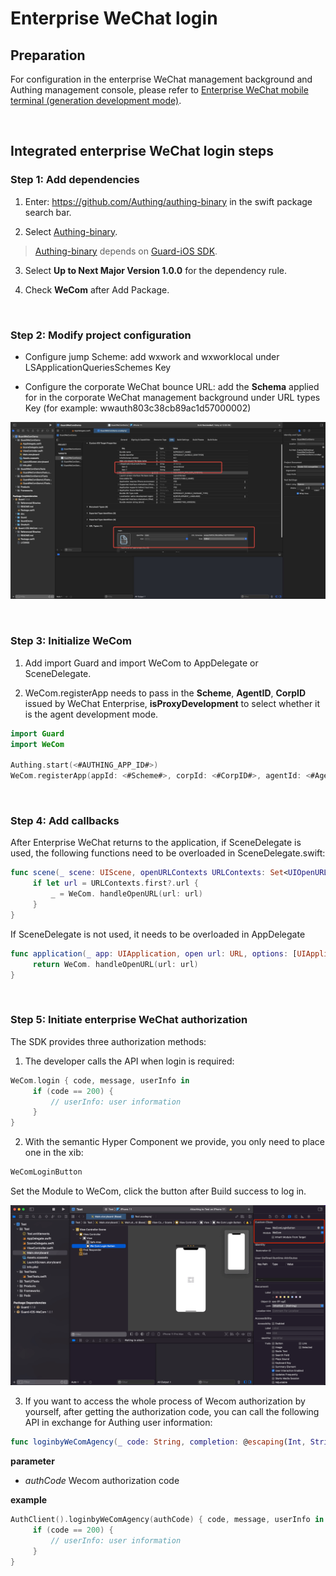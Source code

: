 # Enterprise WeChat login

<LastUpdated/>

## Preparation

For configuration in the enterprise WeChat management background and Authing management console, please refer to [Enterprise WeChat mobile terminal (generation development mode)](https://docs.authing.cn/v2/guides/connections/enterprise/wecom-agency-mobile/ ).

<br>

## Integrated enterprise WeChat login steps

### Step 1: Add dependencies

1. Enter: https://github.com/Authing/authing-binary in the swift package search bar.

2. Select [Authing-binary](https://github.com/Authing/authing-binary).
> [Authing-binary](https://github.com/Authing/authing-binary) depends on [Guard-iOS SDK](https://github.com/Authing/guard-ios).

3. Select **Up to Next Major Version 1.0.0** for the dependency rule.

4. Check **WeCom** after Add Package.

<br>

### Step 2: Modify project configuration

- Configure jump Scheme: add wxwork and wxworklocal under LSApplicationQueriesSchemes Key

- Configure the corporate WeChat bounce URL: add the **Schema** applied for in the corporate WeChat management background under URL types Key (for example: wwauth803c38cb89ac1d57000002)

![](./images/wecom/5.png)

<br>

### Step 3: Initialize WeCom

1. Add import Guard and import WeCom to AppDelegate or SceneDelegate.

2. WeCom.registerApp needs to pass in the **Scheme**, **AgentID**, **CorpID** issued by WeChat Enterprise, **isProxyDevelopment** to select whether it is the agent development mode.

```swift
import Guard
import WeCom

Authing.start(<#AUTHING_APP_ID#>)
WeCom.registerApp(appId: <#Scheme#>, corpId: <#CorpID#>, agentId: <#AgentID#>, isProxyDevelopment: <#Bool#>)
  ```
 
<br>

### Step 4: Add callbacks

After Enterprise WeChat returns to the application, if SceneDelegate is used, the following functions need to be overloaded in SceneDelegate.swift:

```swift
func scene(_ scene: UIScene, openURLContexts URLContexts: Set<UIOpenURLContext>) {
     if let url = URLContexts.first?.url {
         _ = WeCom. handleOpenURL(url: url)
     }
}
  ```

If SceneDelegate is not used, it needs to be overloaded in AppDelegate

```swift
func application(_ app: UIApplication, open url: URL, options: [UIApplication. OpenURLOptionsKey : Any] = [:]) -> Bool {
     return WeCom. handleOpenURL(url: url)
}
  ```

<br>


### Step 5: Initiate enterprise WeChat authorization

The SDK provides three authorization methods:

1. The developer calls the API when login is required:

```swift
WeCom.login { code, message, userInfo in
     if (code == 200) {
         // userInfo: user information
     }
}
```

2. With the semantic Hyper Component we provide, you only need to place one in the xib:

```swift
WeComLoginButton
```

Set the Module to WeCom, click the button after Build success to log in.

![](./images/wecom/9.png)

3. If you want to access the whole process of Wecom authorization by yourself, after getting the authorization code, you can call the following API in exchange for Authing user information:

```swift
func loginbyWeComAgency(_ code: String, completion: @escaping(Int, String?, UserInfo?) -> Void)
```

**parameter**

* *authCode* Wecom authorization code

**example**

```swift
AuthClient().loginbyWeComAgency(authCode) { code, message, userInfo in
     if (code == 200) {
         // userInfo: user information
     }
}
```